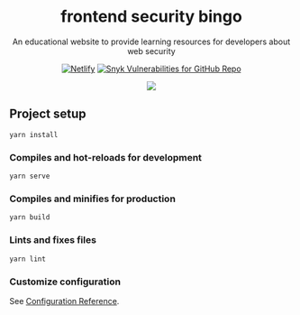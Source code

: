 <p align="center">
  <h1 align="center">
    frontend security bingo
  </h1>

<p align="center">
  An educational website to provide learning resources for developers about web security
</p>

<p align="center">
  <a href="https://frontend-security-bingo.netlify.app/"><img alt="Netlify" src="https://img.shields.io/netlify/8e50d7c7-33b1-434d-b459-5cf113d5a958"></a>
  <a href="https://snyk.io/test/github/snyk-labs/frontend-security-bingo"><img alt="Snyk Vulnerabilities for GitHub Repo" src="https://img.shields.io/snyk/vulnerabilities/github/snyk-labs/frontend-security-bingo"></a>
</p>
</p>




<p align="center">
  <img src=".github/frontend-security-bingo-animated.gif" />
</p>



## Project setup
```
yarn install
```

### Compiles and hot-reloads for development
```
yarn serve
```

### Compiles and minifies for production
```
yarn build
```

### Lints and fixes files
```
yarn lint
```

### Customize configuration
See [Configuration Reference](https://cli.vuejs.org/config/).
